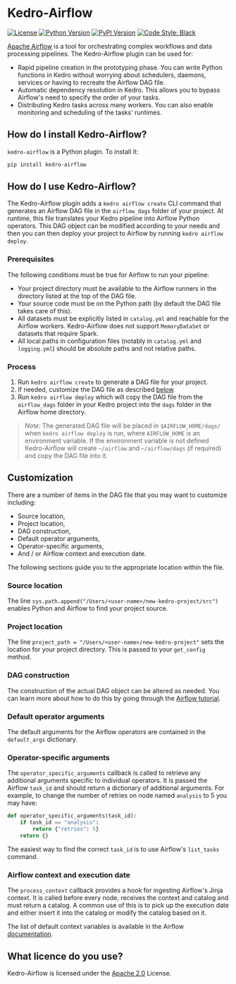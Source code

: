# Kedro-Airflow

[![License](https://img.shields.io/badge/license-Apache%202.0-blue.svg)](https://opensource.org/licenses/Apache-2.0)
[![Python Version](https://img.shields.io/pypi/pyversions/kedro-airflow.svg)](https://pypi.org/project/kedro-airflow/)
[![PyPI Version](https://badge.fury.io/py/kedro-airflow.svg)](https://pypi.org/project/kedro-airflow/)
[![Code Style: Black](https://img.shields.io/badge/code%20style-black-black.svg)](https://github.com/ambv/black)

[Apache Airflow](https://github.com/apache/airflow) is a tool for orchestrating complex workflows and data processing pipelines. The Kedro-Airflow plugin can be used for:
- Rapid pipeline creation in the prototyping phase. You can write Python functions in Kedro without worrying about schedulers, daemons, services or having to recreate the Airflow DAG file.
- Automatic dependency resolution in Kedro. This allows you to bypass Airflow's need to specify the order of your tasks.
- Distributing Kedro tasks across many workers. You can also enable monitoring and scheduling of the tasks' runtimes.

## How do I install Kedro-Airflow?

`kedro-airflow` is a Python plugin. To install it:

```bash
pip install kedro-airflow
```

## How do I use Kedro-Airflow?

The Kedro-Airflow plugin adds a `kedro airflow create` CLI command that generates an Airflow DAG file in the `airflow_dags` folder of your project. At runtime, this file translates your Kedro pipeline into Airflow Python operators. This DAG object can be modified according to your needs and then you can then deploy your project to Airflow by running `kedro airflow deploy`. 

### Prerequisites

The following conditions must be true for Airflow to run your pipeline:
* Your project directory must be available to the Airflow runners in the directory listed at the top of the DAG file.
* Your source code must be on the Python path (by default the DAG file takes care of this).
* All datasets must be explicitly listed in `catalog.yml` and reachable for the Airflow workers. Kedro-Airflow does not support `MemoryDataSet` or datasets that require Spark.
* All local paths in configuration files (notably in `catalog.yml` and `logging.yml`) should be absolute paths and not relative paths.

### Process

1. Run `kedro airflow create` to generate a DAG file for your project.
2. If needed, customize the DAG file as described [below](README.md#customization).
3. Run `kedro airflow deploy` which will copy the DAG file from the `airflow_dags` folder in your Kedro project into the `dags` folder in the Airflow home directory.

> *Note:* The generated DAG file will be placed in `$AIRFLOW_HOME/dags/` when `kedro airflow deploy` is run, where `AIRFLOW_HOME` is an environment variable. If the environment variable is not defined Kedro-Airflow will create `~/airflow` and `~/airflow/dags` (if required) and copy the DAG file into it.

## Customization

There are a number of items in the DAG file that you may want to customize including:
- Source location,
- Project location,
- DAG construction,
- Default operator arguments,
- Operator-specific arguments,
- And / or Airflow context and execution date.

The following sections guide you to the appropriate location within the file.

### Source location

The line `sys.path.append("/Users/<user-name>/new-kedro-project/src")` enables Python and Airflow to find your project source.

### Project location

The line `project_path = "/Users/<user-name>/new-kedro-project"` sets the location for your project directory. This is passed to your `get_config` method.

### DAG construction

The construction of the actual DAG object can be altered as needed. You can learn more about how to do this by going through the [Airflow tutorial](https://airflow.apache.org/tutorial.html).

### Default operator arguments

The default arguments for the Airflow operators are contained in the `default_args` dictionary.

### Operator-specific arguments

The `operator_specific_arguments` callback is called to retrieve any additional arguments specific to individual operators. It is passed the Airflow `task_id` and should return a dictionary of additional arguments. For example, to change the number of retries on node named `analysis` to 5 you may have:

```python
def operator_specific_arguments(task_id):
    if task_id == "analysis":
        return {"retries": 5}
    return {}
```
The easiest way to find the correct `task_id` is to use Airflow's `list_tasks` command.

### Airflow context and execution date

The `process_context` callback provides a hook for ingesting Airflow's Jinja context. It is called before every node, receives the context and catalog and must return a catalog. A common use of this is to pick up the execution date and either insert it into the catalog or modify the catalog based on it.

The list of default context variables is available in the Airflow [documentation](https://airflow.apache.org/code.html#default-variables).

## What licence do you use?

Kedro-Airflow is licensed under the [Apache 2.0](LICENSE.md) License.
